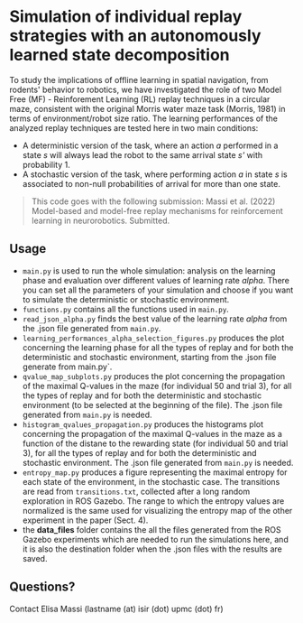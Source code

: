 # Simulation of individual replay strategies with an autonomously learned state decomposition
To study the implications of offline learning in spatial navigation, from rodents' behavior to robotics, we have
investigated the role of two Model Free (MF) - Reinforement Learning (RL) replay techniques in a circular maze,
consistent with the original Morris water maze task (Morris, 1981) in terms of environment/robot size ratio. The
learning performances of the analyzed replay techniques are tested here in two main conditions:
- A deterministic version of the task, where an action *a* performed in a state *s* will always lead the robot to the
  same arrival state *s'* with probability 1.
- A stochastic version of the task, where performing action *a* in state *s* is associated to non-null probabilities of
  arrival for more than one state.
  
> This code goes with the following submission: Massi et al. (2022) Model-based and model-free
> replay mechanisms for reinforcement learning in neurorobotics. Submitted.

## Usage
- `main.py` is used to run the whole simulation: analysis on the learning phase and evaluation over different values of
  learning rate *alpha*. There you can set all the parameters of your simulation and choose if you want to simulate the
  deterministic or stochastic environment.
- `functions.py` contains all the functions used in `main.py`.
- `read_json_alpha.py` finds the best value of the learning rate *alpha* from the .json file generated from `main.py`.
- `learning_performances_alpha_selection_figures.py` produces the plot concerning the learning phase for all the types
  of replay and for both the deterministic and stochastic environment, starting from the .json file generate from 
  main.py`.
- `qvalue_map_subplots.py` produces the plot concerning the propagation of the maximal Q-values in the maze (for
  individual 50 and trial 3), for all the types of replay and for both the deterministic and stochastic environment (to
  be selected at the beginning of the file). The .json file generated from `main.py` is needed.
- `histogram_qvalues_propagation.py` produces the histograms plot concerning the propagation of the maximal Q-values
  in the maze as a function of the distane to the rewarding state (for individual 50 and trial 3), for all the types
  of replay and for both the deterministic and stochastic environment. The .json file generated from `main.py` is
  needed.
- `entropy_map.py` produces a figure representing the maximal entropy for each state of the environment, in the
  stochastic case. The transitions are read from `transitions.txt`, collected after a long random exploration in ROS
  Gazebo. The range to which the entropy values are normalized is the same used for visualizing the entropy map of the
  other experiment in the paper (Sect. 4).
- the **data_files** folder contains the all the files generated from the ROS Gazebo experiments which are needed to run
the simulations here, and it is also the destination folder when the .json files with the results are saved.
  
## Questions?
Contact Elisa Massi (lastname (at) isir (dot) upmc (dot) fr)